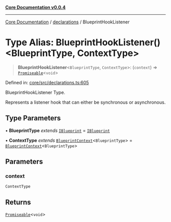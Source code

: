 [**Core Documentation v0.0.4**](../../README.md)

***

[Core Documentation](../../modules.md) / [declarations](../README.md) / BlueprintHookListener

# Type Alias: BlueprintHookListener()\<BlueprintType, ContextType\>

> **BlueprintHookListener**\<`BlueprintType`, `ContextType`\>: (`context`) => [`Promiseable`](Promiseable.md)\<`void`\>

Defined in: [core/src/declarations.ts:605](https://github.com/stonemjs/core/blob/4b1b931e44a5db2600109fa7ae2a8b532ed77730/src/declarations.ts#L605)

BlueprintHookListener Type.

Represents a listener hook that can either be synchronous or asynchronous.

## Type Parameters

• **BlueprintType** *extends* [`IBlueprint`](IBlueprint.md) = [`IBlueprint`](IBlueprint.md)

• **ContextType** *extends* [`BlueprintContext`](../interfaces/BlueprintContext.md)\<`BlueprintType`\> = [`BlueprintContext`](../interfaces/BlueprintContext.md)\<`BlueprintType`\>

## Parameters

### context

`ContextType`

## Returns

[`Promiseable`](Promiseable.md)\<`void`\>
